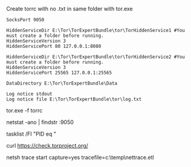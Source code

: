Create torrc with no .txt in same folder with tor.exe

```
SocksPort 9050

HiddenServiceDir E:\Tor\TorExpertBundle\tor\TorHiddenService1 #You must create a folder before running.
HiddenServiceVersion 3
HiddenServicePort 80 127.0.0.1:8080

HiddenServiceDir E:\Tor\TorExpertBundle\tor\TorHiddenService2 #You must create a folder before running.
HiddenServiceVersion 3
HiddenServicePort 25565 127.0.0.1:25565

DataDirectory E:\Tor\TorExpertBundle\Data

Log notice stdout
Log notice file E:\Tor\TorExpertBundle\tor\log.txt
```

tor.exe -f torrc

netstat -ano | findstr :9050

tasklist /FI "PID eq <PID>"

curl https://check.torproject.org/

netsh trace start capture=yes tracefile=c:\temp\nettrace.etl
